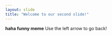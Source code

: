 ```yaml
---
layout: slide
title: "Welcome to our second slide!"
---
```

**haha funny meme**
Use the left arrow to go back!
